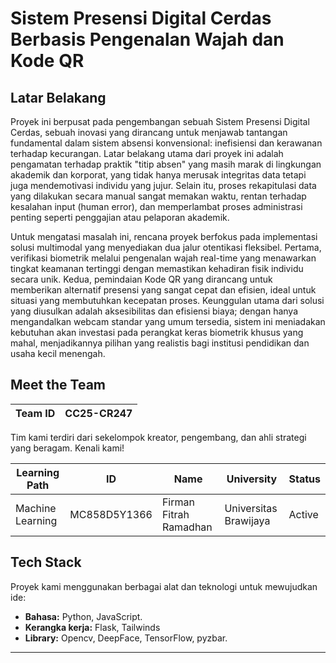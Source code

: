 #  Sistem Presensi Digital Cerdas Berbasis Pengenalan Wajah dan Kode QR

## Latar Belakang

Proyek ini berpusat pada pengembangan sebuah Sistem Presensi Digital Cerdas, sebuah inovasi yang dirancang untuk menjawab tantangan fundamental dalam sistem absensi konvensional: inefisiensi dan kerawanan terhadap kecurangan. Latar belakang utama dari proyek ini adalah pengamatan terhadap praktik "titip absen" yang masih marak di lingkungan akademik dan korporat, yang tidak hanya merusak integritas data tetapi juga mendemotivasi individu yang jujur. Selain itu, proses rekapitulasi data yang dilakukan secara manual sangat memakan waktu, rentan terhadap kesalahan input (human error), dan memperlambat proses administrasi penting seperti penggajian atau pelaporan akademik.

Untuk mengatasi masalah ini, rencana proyek berfokus pada implementasi solusi multimodal yang menyediakan dua jalur otentikasi fleksibel. Pertama, verifikasi biometrik melalui pengenalan wajah real-time yang menawarkan tingkat keamanan tertinggi dengan memastikan kehadiran fisik individu secara unik. Kedua, pemindaian Kode QR yang dirancang untuk memberikan alternatif presensi yang sangat cepat dan efisien, ideal untuk situasi yang membutuhkan kecepatan proses. Keunggulan utama dari solusi yang diusulkan adalah aksesibilitas dan efisiensi biaya; dengan hanya mengandalkan webcam standar yang umum tersedia, sistem ini meniadakan kebutuhan akan investasi pada perangkat keras biometrik khusus yang mahal, menjadikannya pilihan yang realistis bagi institusi pendidikan dan usaha kecil menengah.

## Meet the Team

| Team ID     | CC25-CR247                              |
|-------------|-----------------------------------------|


Tim kami terdiri dari sekelompok kreator, pengembang, dan ahli strategi yang beragam. Kenali kami!


| Learning Path |  ID       | Name                    | University                         | Status   |
|------|------------------|-------------------------|------------------------------------|----------|
| Machine Learning   | MC858D5Y1366     | Firman Fitrah Ramadhan         | Universitas Brawijaya   | Active   |



## Tech Stack

Proyek kami menggunakan berbagai alat dan teknologi untuk mewujudkan ide:
- **Bahasa:** Python, JavaScript.
- **Kerangka kerja:** Flask, Tailwinds
- **Library:** Opencv, DeepFace, TensorFlow, pyzbar.

---

